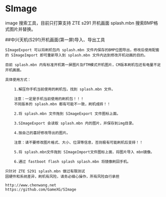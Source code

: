 # SImage
image 搜索工具，目前只打算支持 ZTE s291 开机画面 splash.mbn 搜索BMP格式图片并替换。

##中兴天机(S291)开机画面(第一屏)导入、导出工具

    SImageExport 可以将刷机包内 splash.mbn 文件内保存的BMP位图导出，修改后使用配套的 SImageImport 即可重新导入到 splash.mbn 文件内达到修改开机动画的目的。

    目前 splash.mbn 内有标准开机第一屏图片及FTM模式开机图片，CM版本刷机包还有电量不足开机画面。

    具体使用方式：

        1.解压你手机当前使用的刷机包，找到 splash.mbn 文件。

        注意：一定是手机当前使用的刷机包！！！
        不同版本的 splash.mbn 都有可能不一致，刷机成砖！！

        2.将 splash.mbn 文件拖到 SImageExport 文件图标上面。

        3.SImageExport 会读取 splash.mbn 内的图片，并保存到img目录。

        4.按自己的喜好修改导出的图片。

        注意：请不要修改图片格式、大小、位深等信息，否则极有可能刷机后变砖！！

        5.将 splash.mbn文件拖到 SImageImport文件图标上面，将图片导入 mbn镜像。

        6.通过 fastboot flash splash splash.mbn 将镜像刷回手机。

    只针对 ZTE S291 splash.mbn 做过有限测试
    因硬件和系统差异，刷机有风险，请务必细心操作，所有风险自行承担

    http://www.chenwang.net
    https://github.com/GameXG/SImage